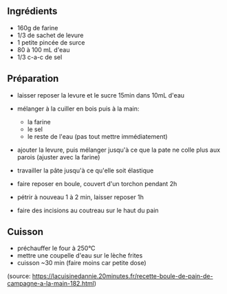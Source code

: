 ## Ingrédients

- 160g de farine
- 1/3 de sachet de levure
- 1 petite pincée de surce
- 80 à 100 mL d'eau
- 1/3 c-a-c de sel

## Préparation

- laisser reposer la levure et le sucre 15min dans 10mL d'eau
- mélanger à la cuiller en bois puis à la main:
  - la farine
  - le sel
  - le reste de l'eau (pas tout mettre immédiatement)
- ajouter la levure, puis mélanger jusqu'à ce que la pate ne colle plus aux parois (ajuster avec la farine)
- travailler la pâte jusqu'à ce qu'elle soit élastique

- faire reposer en boule,  couvert d'un torchon pendant 2h

- pétrir à nouveau 1 à 2 min, laisser reposer 1h

- faire des incisions au coutreau sur le haut du pain

## Cuisson

- préchauffer le four à 250°C
- mettre une coupelle d'eau sur le lèche frites
- cuisson ~30 min (faire moins car petite dose)


(source: https://lacuisinedannie.20minutes.fr/recette-boule-de-pain-de-campagne-a-la-main-182.html)
